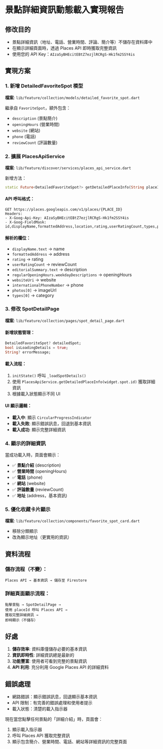 # 景點詳細資訊動態載入實現報告

## 修改目的
- 景點詳細資訊（地址、電話、營業時間、評論、簡介等）不儲存在資料庫中
- 在顯示詳細頁面時，透過 Places API 即時獲取完整資訊
- 使用您的 API Key：`AIzaSyBHEcitEBtZ7ezjlRCRgS-Hk1fm2SSY4is`

## 實現方案

### 1. 新增 DetailedFavoriteSpot 模型
**檔案**: `lib/feature/collection/models/detailed_favorite_spot.dart`

繼承自 `FavoriteSpot`，額外包含：
- `description` (景點簡介)
- `openingHours` (營業時間)  
- `website` (網站)
- `phone` (電話)
- `reviewCount` (評論數量)

### 2. 擴展 PlacesApiService
**檔案**: `lib/feature/discover/services/places_api_service.dart`

新增方法：
```dart
static Future<DetailedFavoriteSpot?> getDetailedPlaceInfo(String placeId)
```

#### API 呼叫格式：
```
GET https://places.googleapis.com/v1/places/{PLACE_ID}
Headers:
- X-Goog-Api-Key: AIzaSyBHEcitEBtZ7ezjlRCRgS-Hk1fm2SSY4is
- X-Goog-FieldMask: id,displayName,formattedAddress,location,rating,userRatingCount,types,photos,websiteUri,internationalPhoneNumber,regularOpeningHours,editorialSummary
```

#### 解析的欄位：
- `displayName.text` → name
- `formattedAddress` → address  
- `rating` → rating
- `userRatingCount` → reviewCount
- `editorialSummary.text` → description
- `regularOpeningHours.weekdayDescriptions` → openingHours
- `websiteUri` → website
- `internationalPhoneNumber` → phone
- `photos[0]` → imageUrl
- `types[0]` → category

### 3. 修改 SpotDetailPage
**檔案**: `lib/feature/collection/pages/spot_detail_page.dart`

#### 新增狀態管理：
```dart
DetailedFavoriteSpot? detailedSpot;
bool isLoadingDetails = true;
String? errorMessage;
```

#### 載入流程：
1. `initState()` 呼叫 `_loadSpotDetails()`
2. 使用 `PlacesApiService.getDetailedPlaceInfo(widget.spot.id)` 獲取詳細資訊
3. 根據載入狀態顯示不同 UI

#### UI 顯示邏輯：
- **載入中**: 顯示 `CircularProgressIndicator`
- **載入失敗**: 顯示錯誤訊息，回退到基本資訊
- **載入成功**: 顯示完整詳細資訊

### 4. 顯示的詳細資訊
當成功載入時，頁面會顯示：
- ✅ **景點介紹** (description)
- ✅ **營業時間** (openingHours)  
- ✅ **電話** (phone)
- ✅ **網站** (website)
- ✅ **評論數量** (reviewCount)
- ✅ **地址** (address，基本資訊)

### 5. 優化收藏卡片顯示
**檔案**: `lib/feature/collection/components/favorite_spot_card.dart`
- 移除分類顯示
- 改為顯示地址（更實用的資訊）

## 資料流程

### 儲存流程（不變）：
```
Places API → 基本資訊 → 儲存至 Firestore
```

### 詳細頁面顯示流程：
```
點擊景點 → SpotDetailPage → 
使用 placeId 呼叫 Places API → 
獲取完整詳細資訊 → 
即時顯示（不儲存）
```

## 好處
1. **儲存效率**: 資料庫僅儲存必要的基本資訊
2. **資訊即時性**: 詳細資訊總是最新的
3. **功能豐富**: 使用者可看到完整的景點資訊
4. **API 利用**: 充分利用 Google Places API 的詳細資料

## 錯誤處理
- 網路錯誤：顯示錯誤訊息，回退顯示基本資訊
- API 限制：有完善的錯誤處理和使用者提示
- 載入狀態：清楚的載入指示器

現在當您點擊任何景點的「詳細介紹」時，頁面會：
1. 顯示載入指示器
2. 呼叫 Places API 獲取完整資訊
3. 顯示包含簡介、營業時間、電話、網站等詳細資訊的完整頁面
